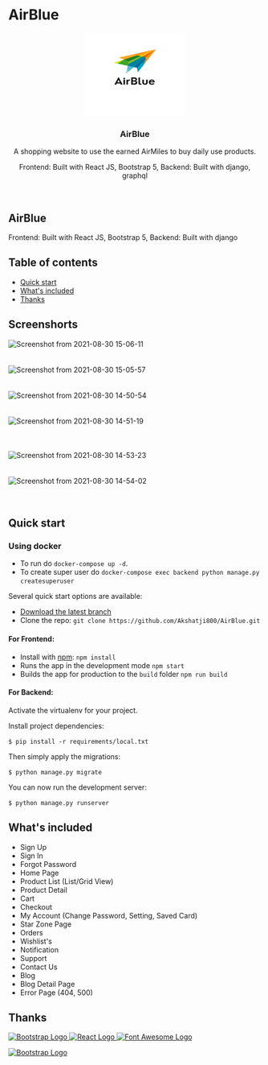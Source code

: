 # AirBlue

<p align="center">
    <img src="frontend/public/images/banner/Dell.png" alt="RBE logo" target="_blank" width="200" height="165">
  </a>
</p>
<h3 align="center">AirBlue</h3>

<p align="center">
 A shopping website to use the earned AirMiles to buy daily use products.
<p align="center">
 Frontend: Built with React JS, Bootstrap 5, Backend: Built with django, graphql 
  <br>
  <br>
  <br>

## AirBlue

Frontend: Built with React JS, Bootstrap 5, Backend: Built with django

## Table of contents

- [Quick start](#quick-start)
- [What's included](#whats-included)
- [Thanks](#thanks)
    
## Screenshorts

![Screenshot from 2021-08-30 15-06-11](https://user-images.githubusercontent.com/73401649/131319421-78b49ef2-d39a-4cb1-8929-c9193dfb801b.png)
<br>
<br>
<br>
![Screenshot from 2021-08-30 15-05-57](https://user-images.githubusercontent.com/73401649/131319598-f020f405-ccb5-4f48-8b6b-91feaf77c578.png)
<br>
<br>
<br>
![Screenshot from 2021-08-30 14-50-54](https://user-images.githubusercontent.com/73401649/131318041-b0f258cc-e939-45a1-a0fb-d09886bb850a.png)
<br>
<br>
<br>
![Screenshot from 2021-08-30 14-51-19](https://user-images.githubusercontent.com/73401649/131318186-8f1d1da1-2b95-48bc-adcc-689ff6fbeb81.png)
<br>
<br>
<br>  
![Screenshot from 2021-08-30 14-53-23](https://user-images.githubusercontent.com/73401649/131318300-930c544a-faf4-4bba-bc7c-51e109f97b57.png)
<br>
<br>
<br>
![Screenshot from 2021-08-30 14-54-02](https://user-images.githubusercontent.com/73401649/131319133-4a173baa-687d-4c9e-8f7f-a5649c250f72.png)
<br>
<br>
<br>
    
## Quick start

### Using docker
- To run do `docker-compose up -d`.
- To create super user do `docker-compose exec backend python manage.py createsuperuser`

Several quick start options are available:

- [Download the latest branch](https://github.com/Akshatji800/AirBlue/archive/refs/heads/master.zip)
- Clone the repo: `git clone https://github.com/Akshatji800/AirBlue.git`

#### For Frontend:

- Install with [npm](https://www.npmjs.com/): `npm install`
- Runs the app in the development mode `npm start`
- Builds the app for production to the `build` folder `npm run build`

#### For Backend:

Activate the virtualenv for your project.

Install project dependencies:

    $ pip install -r requirements/local.txt

Then simply apply the migrations:

    $ python manage.py migrate

You can now run the development server:

    $ python manage.py runserver

## What's included

- Sign Up
- Sign In
- Forgot Password
- Home Page
- Product List (List/Grid View)
- Product Detail
- Cart
- Checkout
- My Account (Change Password, Setting, Saved Card)
- Star Zone Page
- Orders
- Wishlist's
- Notification
- Support
- Contact Us
- Blog
- Blog Detail Page
- Error Page (404, 500)

## Thanks

<a href="https://www.getbootstrap.com/" title="Bootstrap" target="_blank">
  <img src="https://v5.getbootstrap.com/docs/5.0/assets/brand/bootstrap-logo-shadow.png" alt="Bootstrap Logo" width="200" height="150">
</a>
<a href="https://reactjs.org/" title="React JS" target="_blank"><img src="https://reactjs.org/logo-180x180.png" alt="React Logo" width="180" height="180">
</a>
<a href="https://fontawesome.com/" title="Font Awesome" target="_blank"><img src="https://upload.wikimedia.org/wikipedia/commons/8/89/Font_Awesome_5_logo_black.svg" alt="Font Awesome Logo" width="180" height="180">
</a>

<a href = "https://www.djangoproject.com/"
title= "Django" target= "_blank">
<img src="https://static.djangoproject.com/img/logos/django-logo-negative.png" alt="Bootstrap Logo" width="200" height="150">
</a>
